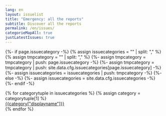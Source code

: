 ```yaml
---
lang: en
layout: issuelist
title: "Emergency: all the reports"
subtitle: Discover all the reports
permalink: /en/issues/
categorieMapAll: true
justLatestIssues: true
---
```


{%- if page.issuecategory -%}
{% assign issuecategories = "" | split: "," %}
{% assign tmpcategory = "" | split: "," %}
{%- assign tmpcategory = tmpcategory | push: page.issuecategory -%}
{%- assign tmpcategory = tmpcategory | push: site.data.cfg.issuecategories[page.issuecategory] -%}
{%- assign issuecategories = issuecategories |  push: tmpcategory -%}
{%- else -%}
{%- assign issuecategories = site.data.cfg.issuecategories -%}
{%- endif -%}

<div class="row mx-auto">
{% for categorytuple in issuecategories %}
{% assign category = categorytuple[1] %}
  <div class="col-12 col-sm-6 mb-15">
	  <a href="{{category["permalink"]}}" class="btn btn-primary btn-block text-left h-100" title="Vedi tutte le segnalazioni della categoria {{category['displayname']}}">
              <span class="fa-stack text-left" aria-label="logo del marker della segnalazione" role="img">
                <i class="fa fa-circle fa-stack-2x" aria-hidden="true" style="color:{{category['markercolor']}};"></i>
                <i class="fa fa-{{category['markericon']}} fa-stack-1x fa-inverse" aria-hidden="true"></i>
              </span>
<span class="text-center">{{category["displayname"]}}</span></a>
	</div>
{% endfor %}
</div>


